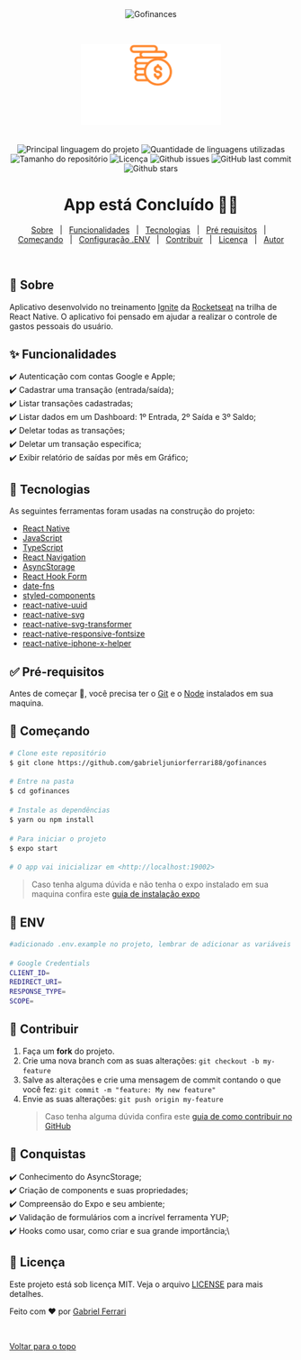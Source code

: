 <div align="center" id="top"> 
  <img src="./.github/app.gif" alt="Gofinances" />

  &#xa0;

  <!-- <a href="https://gofinances.netlify.com">Demo</a> -->
</div>
<!-- <h1 align="center">Gofinances</h1> -->
<div align="center"><img src="./src/assets/logo.svg" width="250" /></div>

<br />

<p align="center">
  <img alt="Principal linguagem do projeto" src="https://img.shields.io/github/languages/top/gabrieljuniorferrari88/gofinances?color=56BEB8">

  <img alt="Quantidade de linguagens utilizadas" src="https://img.shields.io/github/languages/count/gabrieljuniorferrari88/gofinances?color=56BEB8">

  <img alt="Tamanho do repositório" src="https://img.shields.io/github/repo-size/gabrieljuniorferrari88/gofinances?color=56BEB8">

  <img alt="Licença" src="https://img.shields.io/github/license/gabrieljuniorferrari88/gofinances?color=56BEB8">

  <img alt="Github issues" src="https://img.shields.io/github/issues/gabrieljuniorferrari88/gofinances?color=56BEB8" />

  <img alt="GitHub last commit" src="https://img.shields.io/github/last-commit/gabrieljuniorferrari88/gofinances?color=56BEB8">

  <img alt="Github stars" src="https://img.shields.io/github/stars/gabrieljuniorferrari88/gofinances?color=56BEB8" />
</p>

<h1 align="center">
 App está Concluído 🚀🚀
</h1>

<!-- <hr> -->

<p align="center">
  <a href="#dart-sobre">Sobre</a> &#xa0; | &#xa0; 
  <a href="#sparkles-funcionalidades">Funcionalidades</a> &#xa0; | &#xa0;
  <a href="#rocket-tecnologias">Tecnologias</a> &#xa0; | &#xa0;
  <a href="#white_check_mark-pré-requisitos">Pré requisitos</a> &#xa0; | &#xa0;
  <a href="#checkered_flag-começando">Começando</a> &#xa0; | &#xa0;
  <a href="#checkered_flag-env">Configuração .ENV</a> &#xa0; | &#xa0;
  <a href="#raised_hands-contribuir">Contribuir</a> &#xa0; | &#xa0;
  <a href="#memo-licença">Licença</a> &#xa0; | &#xa0;
  <a href="https://github.com/gabrieljuniorferrari88" target="_blank">Autor</a>
</p>
<br>

## :dart: Sobre ##

Aplicativo desenvolvido no treinamento [Ignite](https://www.rocketseat.com.br/ignite) da [Rocketseat](https://www.rocketseat.com.br/) na trilha de React Native. O aplicativo foi pensado em ajudar a realizar o controle de gastos pessoais do usuário.

## :sparkles: Funcionalidades ##

:heavy_check_mark: Autenticação com contas Google e Apple;\
:heavy_check_mark: Cadastrar uma transação (entrada/saída);\
:heavy_check_mark: Listar transações cadastradas;\
:heavy_check_mark: Listar dados em um Dashboard: 1º Entrada, 2º Saída e 3º Saldo;\
:heavy_check_mark: Deletar todas as transações;\
:heavy_check_mark: Deletar um transação especifica;\
:heavy_check_mark: Exibir relatório de saídas por mês em Gráfico;

## :rocket: Tecnologias ##

As seguintes ferramentas foram usadas na construção do projeto:

- [React Native](https://reactnative.dev)
- [JavaScript](https://developer.mozilla.org/pt-BR/docs/Web/JavaScript)
- [TypeScript](https://www.typescriptlang.org)
- [React Navigation](https://reactnavigation.org)
- [AsyncStorage](https://react-native-async-storage.github.io/async-storage/docs/install/)
- [React Hook Form](https://react-hook-form.com/get-started)
- [date-fns](https://date-fns.org)
- [styled-components](https://styled-components.com)
- [react-native-uuid](https://www.npmjs.com/package/react-native-uuid)
- [react-native-svg](https://github.com/react-native-svg/react-native-svg)
- [react-native-svg-transformer](https://github.com/kristerkari/react-native-svg-transformer)
- [react-native-responsive-fontsize](https://www.npmjs.com/package/react-native-responsive-fontsize)
- [react-native-iphone-x-helper](https://github.com/ptelad/react-native-iphone-x-helper)

## :white_check_mark: Pré-requisitos ##

Antes de começar :checkered_flag:, você precisa ter o [Git](https://git-scm.com) e o [Node](https://nodejs.org/en/) instalados em sua maquina.

## :checkered_flag: Começando ##

```bash
# Clone este repositório
$ git clone https://github.com/gabrieljuniorferrari88/gofinances

# Entre na pasta
$ cd gofinances

# Instale as dependências
$ yarn ou npm install

# Para iniciar o projeto
$ expo start

# O app vai inicializar em <http://localhost:19002>
```
> Caso tenha alguma dúvida e não tenha o expo instalado em sua maquina confira este [guia de instalação expo](https://docs.expo.dev/)

## :checkered_flag: ENV ##

```bash
#adicionado .env.example no projeto, lembrar de adicionar as variáveis de ambiente conforme o exemplo

# Google Credentials
CLIENT_ID=
REDIRECT_URI=
RESPONSE_TYPE=
SCOPE=
```
## :raised_hands: Contribuir ##

1. Faça um **fork** do projeto.
2. Crie uma nova branch com as suas alterações: `git checkout -b my-feature`
3. Salve as alterações e crie uma mensagem de commit contando o que você fez: `git commit -m "feature: My new feature"`
4. Envie as suas alterações: `git push origin my-feature`
   > Caso tenha alguma dúvida confira este [guia de como contribuir no GitHub](https://github.com/firstcontributions/first-contributions)


## :sunrise: Conquistas ##

:heavy_check_mark: Conhecimento do AsyncStorage;\
:heavy_check_mark: Criação de components e suas propriedades;\
:heavy_check_mark: Compreensão do Expo e seu ambiente;\
:heavy_check_mark: Validação de formulários com a incrível ferramenta YUP;\
:heavy_check_mark: Hooks como usar, como criar e sua grande importância;\

## :memo: Licença ##

Este projeto está sob licença MIT. Veja o arquivo [LICENSE](LICENSE.md) para mais detalhes.


Feito com :heart: por <a href="https://github.com/gabrieljuniorferrari88" target="_blank">Gabriel Ferrari</a>

&#xa0;

<a href="#top">Voltar para o topo</a>

